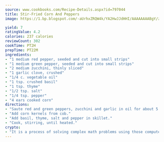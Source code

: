 ```yaml
---
source: www.cookbooks.com/Recipe-Details.aspx?id=797044
title: Stir-Fried Corn And Peppers
image: https://1.bp.blogspot.com/-aUrhxZRQW4k/YA2HwJJdHHI/AAAAAAAABgY/z2R8OXCxqDoBQtRn-q-fHG8g9_G4G1HBwCLcBGAsYHQ/s320/13.png

yield: 7
ratingValue: 4.2
calories: 237 calories
reviewCount: 302
cookTime: PT2H
prepTime: PT22M
ingredients:
- "1 medium red pepper, seeded and cut into small strips"
- "1 medium green pepper, seeded and cut into small strips"
- "2 medium zucchini, thinly sliced"
- "1 garlic clove, crushed"
- "1/4 c. vegetable oil"
- "1 tsp. crushed basil"
- "1 tsp. thyme"
- "1/2 tsp. salt"
- "1/4 tsp. pepper"
- "4 ears cooked corn"
directions:
- "Saute red and green peppers, zucchini and garlic in oil for about 5 minutes."
- "Add corn kernels from cob."
- "Add basil, thyme, salt and pepper in skillet."
- "Cook, stirring, until heated."
crypto:
- "It is a process of solving complex math problems using those computers which run bitcoin software."
---
```

